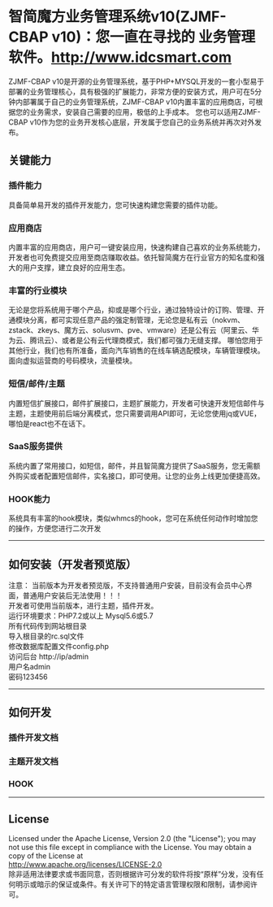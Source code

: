 # 智简魔方业务管理系统v10(ZJMF-CBAP v10)：您一直在寻找的 业务管理软件。http://www.idcsmart.com

ZJMF-CBAP v10是开源的业务管理系统，基于PHP+MYSQL开发的一套小型易于部署的业务管理核心，具有极强的扩展能力，非常方便的安装方式，用户可在5分钟内部署属于自己的业务管理系统，ZJMF-CBAP v10内置丰富的应用商店，可根据您的业务需求，安装自己需要的应用，极低的上手成本。
您也可以适用ZJMF-CBAP v10作为您的业务开发核心底层，开发属于您自己的业务系统并再次对外发布。

## 关键能力
### 插件能力
具备简单易开发的插件开发能力，您可快速构建您需要的插件功能。
### 应用商店
内置丰富的应用商店，用户可一键安装应用，快速构建自己喜欢的业务系统能力，开发者也可免费提交应用至商店赚取收益。依托智简魔方在行业官方的知名度和强大的用户支撑，建立良好的应用生态。
### 丰富的行业模块 
无论是您将系统用于哪个产品，抑或是哪个行业，通过独特设计的订购、管理、开通模块分离，都可实现任意产品的强定制管理，无论您是私有云（nokvm、zstack、zkeys、魔方云、solusvm、pve、vmware）还是公有云（阿里云、华为云、腾讯云）、或者是公有云代理商模式，我们都可强力无缝支撑。
哪怕您用于其他行业，我们也有所准备，面向汽车销售的在线车辆选配模块，车辆管理模块。面向虚拟运营商的号码模块，流量模块。
### 短信/邮件/主题
内置短信扩展接口，邮件扩展接口，主题扩展能力，开发者可快速开发短信邮件与主题，主题使用前后端分离模式，您只需要调用API即可，无论您使用jq或VUE，哪怕是react也不在话下。
### SaaS服务提供
系统内置了常用接口，如短信，邮件，并且智简魔方提供了SaaS服务，您无需额外购买或者配置短信邮件，实名接口，即可使用。让您的业务上线更加便捷高效。
### HOOK能力
系统具有丰富的hook模块，类似whmcs的hook，您可在系统任何动作时增加您的操作，方便您进行二次开发



***

## 如何安装（开发者预览版）
注意：
当前版本为开发者预览版，不支持普通用户安装，目前没有会员中心界面，普通用户安装后无法使用！！！<br>
开发者可使用当前版本，进行主题，插件开发。<br>
运行环境要求：PHP7.2或以上  Mysql5.6或5.7<br>
所有代码传到网站根目录<br>
导入根目录的rc.sql文件<br>
修改数据库配置文件config.php<br>
访问后台 http://ip/admin<br>
用户名admin<br>
密码123456<br>

***

## 如何开发
### 插件开发文档
### 主题开发文档
### HOOK

***

## License
Licensed under the Apache License, Version 2.0 (the "License"); you may not use this file except in compliance with the License. You may obtain a copy of the License at<br>
http://www.apache.org/licenses/LICENSE-2.0<br>
除非适用法律要求或书面同意，否则根据许可分发的软件将按“原样”分发，没有任何明示或暗示的保证或条件。有关许可下的特定语言管理权限和限制，请参阅许可。
